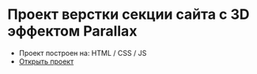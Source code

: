 # Проект верстки секции сайта c 3D эффектом Parallax

- Проект построен на: HTML / CSS / JS
- [Открыть проект](https://mrsergpron.github.io/project-forest-3D/)
